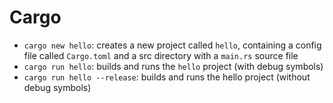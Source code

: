 # Cargo

* `cargo new hello`: creates a new project called `hello`, containing a config file called `Cargo.toml` and a src directory with a `main.rs` source file
* `cargo run hello`: builds and runs the `hello` project (with debug symbols)
* `cargo run hello --release`: builds and runs the hello project (without debug symbols)
